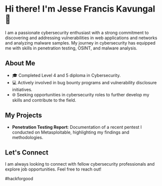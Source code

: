 # Hi there! I'm Jesse Francis Kavungal 👋

I am a passionate cybersecurity enthusiast with a strong commitment to discovering and addressing vulnerabilities in web applications and networks and analyzing malware samples. 
My journey in cybersecurity has equipped me with skills in penetration testing, OSINT, and malware analysis.

## About Me
- 🎓 Completed Level 4 and 5 diploma in Cybersecurity.
- 💻 Actively involved in bug bounty programs and vulnerability disclosure initiatives.
- 🌐 Seeking opportunities in cybersecurity roles to further develop my skills and contribute to the field.

## My Projects
- **Penetration Testing Report**: Documentation of a recent pentest I conducted on Metasploitable, highlighting my findings and methodologies.

## Let's Connect
I am always looking to connect with fellow cybersecurity professionals and explore job opportunities. Feel free to reach out!

#hackforgood
